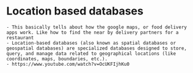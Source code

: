# Location based databases

    - This basically tells about how the google maps, or food delivery apps work. Like how to find the near by delivery partners for a restaurant   
    - Location-based databases (also known as spatial databases or geospatial databases) are specialized databases designed to store, query, and manage data related to geographical locations (like coordinates, maps, boundaries, etc.).
    - https://www.youtube.com/watch?v=OcUKFIjhKu0